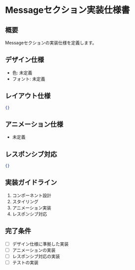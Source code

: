 # Messageセクション実装仕様書

## 概要
Messageセクションの実装仕様を定義します。

## デザイン仕様
- 色: 未定義
- フォント: 未定義

## レイアウト仕様
```json
{}
```

## アニメーション仕様
- 未定義

## レスポンシブ対応
```json
{}
```

## 実装ガイドライン
1. コンポーネント設計
2. スタイリング
3. アニメーション実装
4. レスポンシブ対応

## 完了条件
- [ ] デザイン仕様に準拠した実装
- [ ] アニメーションの実装
- [ ] レスポンシブ対応の実装
- [ ] テストの実装
